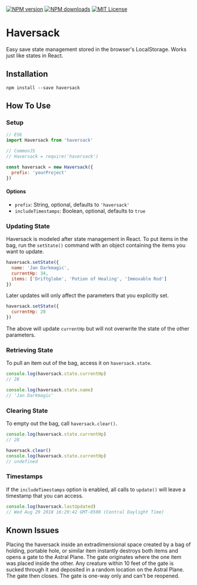 [![NPM version][npm-version-image]][npm-url] [![NPM downloads][npm-downloads-image]][npm-url] [![MIT License][license-image]][license-url]

# Haversack

Easy save state management stored in the browser's LocalStorage. Works just like states in React.

## Installation

    npm install --save haversack

## How To Use

### Setup

```javascript
// ES6
import Haversack from 'haversack'

// CommonJS
// Haversack = require('haversack')

const haversack = new Haversack({
  prefix: 'yourProject'
})
```

#### Options

-   `prefix`: String, optional, defaults to `'haversack'`
-   `includeTimestamps`: Boolean, optional, defaults to `true`

### Updating State

Haversack is modeled after state management in React. To put items in the bag, run the `setState()` command with an object containing the items you want to update.

```javascript
haversack.setState({
  name: 'Jan Darkmagic',
  currentHp: 34,
  items: ['Driftglobe', 'Potion of Healing', 'Immovable Rod']
})
```

Later updates will only affect the parameters that you explicitly set.

```javascript
haversack.setState({
  currentHp: 28
})
```

The above will update `currentHp` but will not overwrite the state of the other parameters.

### Retrieving State

To pull an item out of the bag, access it on `haversack.state`.

```javascript
console.log(haversack.state.currentHp)
// 28

console.log(haversack.state.name)
// 'Jan Darkmagic'
```

### Clearing State

To empty out the bag, call `haversack.clear()`.

```javascript
console.log(haversack.state.currentHp)
// 28

haversack.clear()
console.log(haversack.state.currentHp)
// undefined
```

### Timestamps

If the `includeTimestamps` option is enabled, all calls to `update()` will leave a timestamp that you can access.

```javascript
console.log(haversack.lastUpdated)
// Wed Aug 29 2018 16:29:42 GMT-0500 (Central Daylight Time)
```

## Known Issues

Placing the haversack inside an extradimensional space created by a bag of holding, portable hole, or similar item instantly destroys both items and opens a gate to the Astral Plane. The gate originates where the one item was placed inside the other. Any creature within 10 feet of the gate is sucked through it and deposited in a random location on the Astral Plane. The gate then closes. The gate is one-way only and can't be reopened.

[license-image]: http://img.shields.io/badge/license-MIT-blue.svg?style=flat-square

[license-url]: https://github.com/colinhemphill/git-gut/blob/master/LICENSE

[npm-downloads-image]: http://img.shields.io/npm/dm/git-gut.svg?style=flat-square

[npm-url]: https://npmjs.org/package/git-gut

[npm-version-image]: http://img.shields.io/npm/v/git-gut.svg?style=flat-square
